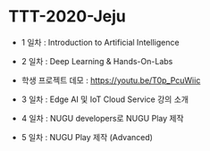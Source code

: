# TTT-2020-Jeju
- 1 일차 : Introduction to Artificial Intelligence

- 2 일차 : Deep Learning & Hands-On-Labs

 * 학생 프로젝트 데모 : https://youtu.be/T0p_PcuWiic

- 3 일차 : Edge AI 및 IoT Cloud Service 강의 소개

- 4 일차 : NUGU developers로 NUGU Play 제작

- 5 일차 : NUGU Play 제작 (Advanced)
